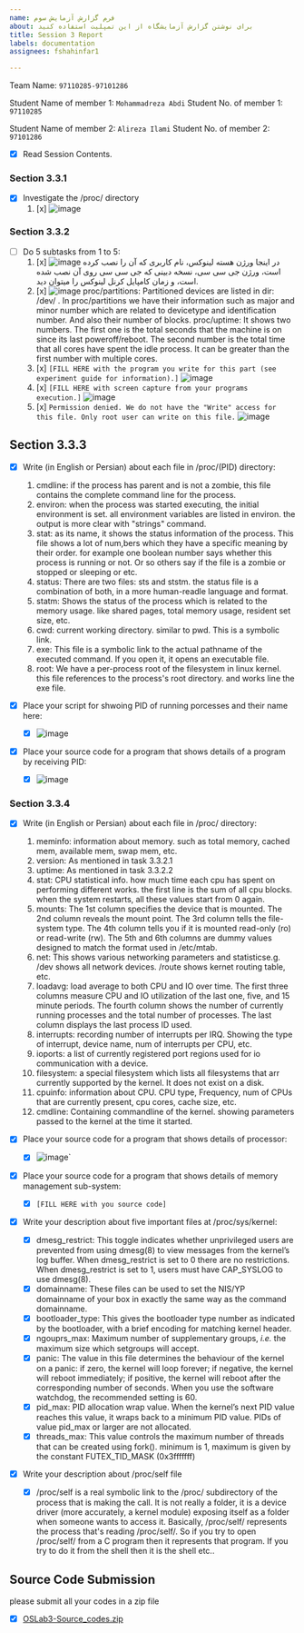 ```yaml
---
name: فرم گزارش آزمایش سوم
about: برای نوشتن گزارش آزمایشگاه از این تمپلیت استفاده کنید
title: Session 3 Report
labels: documentation
assignees: fshahinfar1

---
```


Team Name: `97110285-97101286`

Student Name of member 1: `Mohammadreza Abdi`
Student No. of member 1: `97110285`

Student Name of member 2: `Alireza Ilami`
Student No. of member 2: `97101286`

- [x] Read Session Contents.

### Section 3.3.1
- [x] Investigate the /proc/ directory
    1. [x] ![image](https://user-images.githubusercontent.com/45389577/127737564-bdf72e45-7d14-496a-a002-23ee4577b47b.png)

### Section 3.3.2

- [ ] Do 5 subtasks from 1 to 5:
    1. [x] ![image](https://user-images.githubusercontent.com/45389577/127737698-699a0dcf-bb32-44f6-9123-28c5d26e0434.png)
        در اینجا ورژن هسته لینوکس، نام کاربری که آن را نصب کرده است، ورژن جی سی سی، نسخه دبینی که جی سی سی روی آن نصب شده است، و زمان کامپایل کرنل لینوکس را میتوان دید.
    2. [x] ![image](https://user-images.githubusercontent.com/45389577/127744249-8400d791-efdd-418b-86d7-5af625cc2a16.png)
            proc/partitions:    Partitioned devices are listed in dir: /dev/ . In proc/partitions we have their information such as major and minor number which are related to devicetype and identification number. And also their number of blocks.
            proc/uptime:    It shows two numbers. The first one is the total seconds that the machine is on since its last poweroff/reboot. The second number is the total time that all cores have spent the idle process. It can be greater than the first number with multiple cores.
    3. [x] `[FILL HERE with the program you write for this part (see experiment guide for information).]`
        ![image](https://user-images.githubusercontent.com/45389577/128593743-c862a7a1-0e47-454e-9a7a-defd4c55c3d2.png)
    5. [x] `[FILL HERE with screen capture from your programs execution.]`
        ![image](https://user-images.githubusercontent.com/45389577/128593809-023ca584-da46-49dc-a091-f3ec978fdcfe.png)
    7. [x] `Permission denied. We do not have the "Write" access for this file. Only root user can write on this file.`
        ![image](https://user-images.githubusercontent.com/45389577/128593884-b5db4dcd-90d6-492a-815b-75810ea4b58d.png)

## Section 3.3.3

- [x] Write (in English or Persian) about each file in /proc/(PID) directory:
    1. cmdline: if the process has parent and is not a zombie, this file contains the complete command line for the process.
    1. environ: when the process was started executing, the initial environment is set. all environment variables are listed in environ. the output is more clear with "strings" command. 
    1. stat: as its name, it shows the status information of the process. This file shows a lot of num,bers which they have a specific meaning by their order. for example one boolean number says whether this process is running or not. Or so others say if the file is a zombie or stopped or sleeping or etc.
    1. status: There are two files: sts and ststm. the status file is a combination of both, in a more human-readle language and format.
    1. statm: Shows the status of the process which is related to the memory usage. like shared pages, total memory usage, resident set size, etc.
    1. cwd: current working directory. similar to pwd. This is a symbolic link.
    1. exe: This file is a symbolic link to the actual pathname of the executed command. If you open it, it opens an executable file.
    1. root: We have a per-process root of the filesystem in linux kernel. this file references to the process's root directory. and works line the exe file.

- [x] Place your script for shwoing PID of running porcesses and their name here:
    - [x] ![image](https://user-images.githubusercontent.com/45389577/128609125-f7a812fd-b7a3-4758-a9cc-0e0d45a7150e.png)

- [x] Place your source code for a program that shows details of a program by receiving PID:
    - [x] ![image](https://user-images.githubusercontent.com/45389577/128608873-3c089e0f-137d-40fb-8d41-bffa3629773f.png)

### Section 3.3.4

- [x] Write (in English or Persian) about each file in /proc/ directory:
    1. meminfo: information about memory. such as total memory, cached mem, available mem, swap mem, etc.
    1. version: As mentioned in task 3.3.2.1
    1. uptime: As mentioned in task 3.3.2.2
    1. stat: CPU statistical info. how much time each cpu has spent on performing different works. the first line is the sum of all cpu blocks. when the system restarts, all these values start from 0 again.
    1. mounts: The 1st column specifies the device that is mounted. The 2nd column reveals the mount point. The 3rd column tells the file-system type. The 4th column tells you if it is mounted read-only (ro) or read-write (rw). The 5th and 6th columns are dummy values designed to match the format used in /etc/mtab.
    1. net: This shows various networking parameters and statisticse.g. /dev shows all network devices. /route shows kernet routing table, etc.
    1. loadavg: load average to both CPU and IO over time. The first three columns measure CPU and IO utilization of the last one, five, and 15 minute periods. The fourth column shows the number of currently running processes and the total number of processes. The last column displays the last process ID used. 
    1. interrupts: recording number of interrupts per IRQ. Showing the type of interrupt, device name, num of interrupts per CPU, etc.
    1. ioports: a list of currently registered port regions used for io communication with a device.
    1. filesystem: a special filesystem which lists all filesystems that arr currently supported by the kernel. It does not exist on a disk.
    1. cpuinfo: information about CPU. CPU type, Frequency, num of CPUs that are currently present, cpu cores, cache size, etc.
    1. cmdline: Containing commandline of the kernel. showing parameters passed to the kernel at the time it started.

- [x] Place your source code for a program that shows details of processor:
    - [x] ![image](https://user-images.githubusercontent.com/45389577/128610436-feed78b1-5a74-4355-a3e3-859ecdb72a55.png)`

- [x] Place your source code for a program that shows details of memory management sub-system:
    - [x] `[FILL HERE with you source code]`

- [x] Write your description about five important files at /proc/sys/kernel:
    - [x] dmesg_restrict: This toggle indicates whether unprivileged users are prevented from using dmesg(8) to view messages from the kernel’s log buffer. When dmesg_restrict is set to 0 there are no restrictions. When dmesg_restrict is set to 1, users must have CAP_SYSLOG to use dmesg(8).
    - [x] domainname: These files can be used to set the NIS/YP domainname of your box in exactly the same way as the command domainname.
    - [x] bootloader_type: This gives the bootloader type number as indicated by the bootloader, with a brief encoding for matching kernel header.
    - [x] ngouprs_max: Maximum number of supplementary groups, _i.e._ the maximum size which setgroups will accept.
    - [x] panic: The value in this file determines the behaviour of the kernel on a panic: if zero, the kernel will loop forever; if negative, the kernel will reboot immediately; if positive, the kernel will reboot after the corresponding number of seconds. When you use the software watchdog, the recommended setting is 60.
    - [x] pid_max: PID allocation wrap value. When the kernel’s next PID value reaches this value, it wraps back to a minimum PID value. PIDs of value pid_max or larger are not allocated.
    - [x] threads_max: This value controls the maximum number of threads that can be created using fork(). minimum is 1, maximum is given by the constant FUTEX_TID_MASK (0x3fffffff)
    
- [x] Write your description about /proc/self file
    - [x] /proc/self is a real symbolic link to the /proc/ subdirectory of the process that is making the call. It is not really a folder, it is a device driver (more accurately, a kernel module) exposing itself as a folder when someone wants to access it. Basically, /proc/self/ represents the process that's reading /proc/self/. So if you try to open /proc/self/ from a C program then it represents that program. If you try to do it from the shell then it is the shell etc.. 


## Source Code Submission

please submit all your codes in a zip file

 - [x] [OSLab3-Source_codes.zip](https://github.com/mohammadrezaabdi/OS_LAB_3_4/files/6949634/OSLab3-Source_codes.zip)

